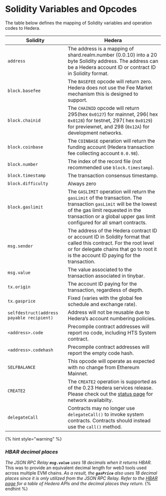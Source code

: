 # Solidity Variables and Opcodes

The table below defines the mapping of Solidity variables and operation codes to Hedera.

| Solidity                                  | Hedera                                                                                                                                                                                                                              |
| ----------------------------------------- | ----------------------------------------------------------------------------------------------------------------------------------------------------------------------------------------------------------------------------------- |
| `address`                                 | The address is a mapping of shard.realm.number (0.0.10) into a 20 byte Solidity address. The address can be a Hedera account ID or contract ID in Solidity format.                                                                  |
| `block.basefee`                           | The `BASEFEE` opcode will return zero. Hedera does not use the Fee Market mechanism this is designed to support.                                                                                                                    |
| `block.chainid`                           | The `CHAINID` opcode will return 295(hex `0x0127`) for mainnet, 296( hex `0x0128`) for testnet, 297( hex `0x0129`) for previewnet, and 298 (`0x12A`) for development networks.                                                      |
| `block.coinbase`                          | The `COINBASE` operation will return the funding account (Hedera transaction fee collecting account `0.0.98`).                                                                                                                      |
| `block.number`                            | The index of the record file (not recommended use `block.timestamp`).                                                                                                                                                               |
| `block.timestamp`                         | The transaction consensus timestamp.                                                                                                                                                                                                |
| `block.difficulty`                        | Always zero                                                                                                                                                                                                                         |
| `block.gaslimit`                          | The `GASLIMIT` operation will return the `gasLimit` of the transaction. The transaction `gasLimit` will be the lowest of the gas limit requested in the transaction or a global upper gas limit configured for all smart contracts. |
| `msg.sender`                              | The address of the Hedera contract ID or account ID in Solidity format that called this contract. For the root level or for delegate chains that go to root it is the account ID paying for the transaction.                        |
| `msg.value`                               | The value associated to the transaction associated in tinybar.                                                                                                                                                                      |
| `tx.origin`                               | The account ID paying for the transaction, regardless of depth.                                                                                                                                                                     |
| `tx.gasprice`                             | Fixed (varies with the global fee schedule and exchange rate).                                                                                                                                                                      |
| `selfdestruct(address payable recipient)` | Address will not be reusable due to Hedera’s account numbering policies.                                                                                                                                                            |
| `<address>.code`                          | Precompile contract addresses will report no code, including HTS System contract.                                                                                                                                                   |
| `<address>.codehash`                      | Precompile contract addresses will report the empty code hash.                                                                                                                                                                      |
| `SELFBALANCE`                             | This opcode will operate as expected with no change from Ethereum Mainnet.                                                                                                                                                          |
| `CREATE2`                                 | The `CREATE2` operation is supported as of the 0.23 Hedera services release. Please check out the [status page](https://status.hedera.com/) for network availabilty.                                                                |
| `delegateCall`                            | Contracts may no longer use `delegateCall()` to invoke system contracts. Contracts should instead use the `call()` method.                                                                                                          |

{% hint style="warning" %}
### _HBAR decimal places_

_The JSON RPC Relay **`msg.value`** uses 18 decimals when it returns HBAR._ This was to provide an equivalent decimal length for web3 tools used across multiple EVM chains. _As a result, the **`gasPrice`** also uses 18 decimal places since it is only utilized from the JSON RPC Relay. Refer to the_ [_HBAR page_](../../sdks-and-apis/sdks/hbars.md) _for a table of Hedera APIs and the decimal places they return._&#x20;
{% endhint %}
